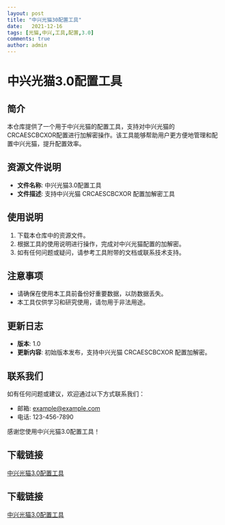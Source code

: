 ```yaml
---
layout: post
title: "中兴光猫30配置工具"
date:   2021-12-16
tags: [光猫,中兴,工具,配置,3.0]
comments: true
author: admin
---
```

# 中兴光猫3.0配置工具

## 简介
本仓库提供了一个用于中兴光猫的配置工具，支持对中兴光猫的CRCAESCBCXOR配置进行加解密操作。该工具能够帮助用户更方便地管理和配置中兴光猫，提升配置效率。

## 资源文件说明
- **文件名称**: 中兴光猫3.0配置工具
- **文件描述**: 支持中兴光猫 CRCAESCBCXOR 配置加解密工具

## 使用说明
1. 下载本仓库中的资源文件。
2. 根据工具的使用说明进行操作，完成对中兴光猫配置的加解密。
3. 如有任何问题或疑问，请参考工具附带的文档或联系技术支持。

## 注意事项
- 请确保在使用本工具前备份好重要数据，以防数据丢失。
- 本工具仅供学习和研究使用，请勿用于非法用途。

## 更新日志
- **版本**: 1.0
- **更新内容**: 初始版本发布，支持中兴光猫 CRCAESCBCXOR 配置加解密。

## 联系我们
如有任何问题或建议，欢迎通过以下方式联系我们：
- 邮箱: example@example.com
- 电话: 123-456-7890

感谢您使用中兴光猫3.0配置工具！

## 下载链接

[中兴光猫3.0配置工具](https://pan.quark.cn/s/59e8278a3825)

## 下载链接

[中兴光猫3.0配置工具](https://pan.quark.cn/s/404295091e21)